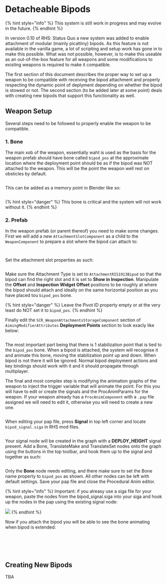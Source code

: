 # Detacheable Bipods

{% hint style="info" %}
This system is still work in progress and may evolve in the future.
{% endhint %}

In version 0.10 of RHS: Status Quo a new system was added to enable attachment of modular (mainly picattiny) bipods. As this feature is not available in the vanilla game, a lot of scripting and setup work has gone in to make this possible. What was not possible, however, is to make this useable as an out-of-the-box feature for all weapons and some modifications to exisitng weapons is required to make it compatible.

The first section of this document describes the proper way to set up a weapon to be compatible with receiving the bipod attachment and properly respecting the dynamic point of deplyment depending on whether the bipod is stowed or not. The second section (to be added later at some point) deals with creating new bipods that support this functionality as well.

## Weapon Setup

Several steps need to be followed to properly enable the weapon to be compatible.

### 1. Bone

The main xob of the weapon, essentially waht is used as the basis for the weapon prefab should have bone called `bipod_pos` at the approximate location where the deployment point should be as if the bipod was NOT attached to the weapon. This will be the point the weapon well rest on obsticles by default.

<figure><img src="../../../.gitbook/assets/image (235).png" alt=""><figcaption></figcaption></figure>

This can be added as a memory point in Blender like so:

<figure><img src="../../../.gitbook/assets/image (236).png" alt=""><figcaption></figcaption></figure>

{% hint style="danger" %}
This bone is critical and the system will not work without it.
{% endhint %}

### 2. Prefab

In the weapon prefab (or parent thereof) you need to make some changes. First we will add a new  `AttachmentSlotComponent` as a child to the `WeaponComponent` to prepare a slot where the bipod can attach to:

<figure><img src="../../../.gitbook/assets/image (238).png" alt=""><figcaption></figcaption></figure>

<figure><img src="../../../.gitbook/assets/image (239).png" alt=""><figcaption></figcaption></figure>

Set the attachment slot properties as such:

<figure><img src="../../../.gitbook/assets/image (240).png" alt=""><figcaption></figcaption></figure>

Make sure the Attachment Type is set to `AttachmentRIS1913Bipod` so that the bipod can find the right slot and it is set to **Show in Inspection**. Manipulate the **Offset** and **Inspection Widget Offset** positions to be roughly at where the bipod should attach and ideally on the same horizontal position as you have placed tou `bipod_pos` bone.

{% hint style="danger" %}
Leave the Pivot ID property empty or at the very least do NOT set it to `bipod_pos`.
{% endhint %}

Finally edit the `SCR_WeaponAttachmentsStorageComponent` section of `AimingModifierAttributes` **Deployment Points** section to look exacly like below:

<figure><img src="../../../.gitbook/assets/image (241).png" alt=""><figcaption></figcaption></figure>

The most important part being that there is 1 stabilization point that is tied to the `bipod_pos` bone. When a bipod is attached, the system will recognise it and animate this bone, moving the stabilization point up and down. When bipod is not there it will be ignored. Normal bipod deployment actions and key bindings should work with it and it should propagate through multiplayer.

The final and most complex step is modifying the animation graphs of the weapon to inject the trigger variable that will animate the point. For this you will have to edit or create the signals and the ProcAnimParams for the weapon. If your weapon already has a `ProcAnimComponent` with a `.pap` file assigned we will need to edit it, otherwise you will need to create a new one.&#x20;

<figure><img src="../../../.gitbook/assets/image (243).png" alt=""><figcaption></figcaption></figure>

When editing your pap file, press **Signal** in top left corner and locate `bipod_signal.siga` in RHS mod files.

<figure><img src="../../../.gitbook/assets/image (244).png" alt=""><figcaption></figcaption></figure>

Your signal node will be created in the graph with a **DEPLOY\_HEIGHT** signal present. Add a Bone, TranslateMake and TranslateSet nodes onto the graph using the buttons in the top toolbar, and hook them up to the signal and together as such:

<figure><img src="../../../.gitbook/assets/image (245).png" alt=""><figcaption></figcaption></figure>

Only the **Bone** node needs editing, and there make sure to set the Bone name property to `bipod_pos` as shown. All other nodes can be left with default settings. Save your pap file and close the Procedural Anim editor.

{% hint style="info" %}
Important: if you alreasy use a siga file for your weapon, paste the nodes from the bipod\_signal.siga into your siga and hook up the nodes in the pap using the existing signal node:

![](<../../../.gitbook/assets/image (246).png>)
{% endhint %}

Now if you attach the bipod you will be able to see the bone animating when bipod is extended:

<figure><img src="../../../.gitbook/assets/image (247).png" alt=""><figcaption></figcaption></figure>

<figure><img src="../../../.gitbook/assets/image (248).png" alt=""><figcaption></figcaption></figure>

<figure><img src="../../../.gitbook/assets/image (249).png" alt=""><figcaption></figcaption></figure>

<figure><img src="../../../.gitbook/assets/image (250).png" alt=""><figcaption></figcaption></figure>

<figure><img src="../../../.gitbook/assets/image (242).png" alt=""><figcaption></figcaption></figure>

## Creating New Bipods

TBA
